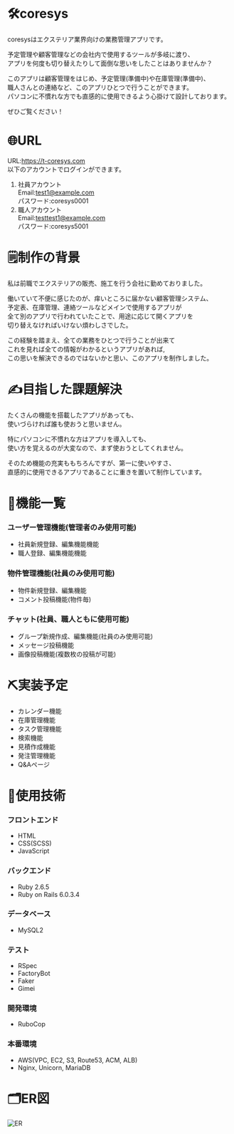 # 🛠coresys
coresysはエクステリア業界向けの業務管理アプリです。  
  
予定管理や顧客管理などの会社内で使用するツールが多岐に渡り、  
アプリを何度も切り替えたりして面倒な思いをしたことはありませんか？  
  
このアプリは顧客管理をはじめ、予定管理(準備中)や在庫管理(準備中)、  
職人さんとの連絡など、このアプリひとつで行うことができます。  
パソコンに不慣れな方でも直感的に使用できるよう心掛けて設計しております。  
  
ぜひご覧ください！

# 🌐URL
URL:https://t-coresys.com  
以下のアカウントでログインができます。
1. 社員アカウント  
 Email:test1@example.com  
 パスワード:coresys0001
2. 職人アカウント  
 Email:testtest1@example.com  
 パスワード:coresys5001

# 🗒制作の背景
私は前職でエクステリアの販売、施工を行う会社に勤めておりました。  
  
働いていて不便に感じたのが、痒いところに届かない顧客管理システム、  
予定表、在庫管理、連絡ツールなどメインで使用するアプリが  
全て別のアプリで行われていたことで、用途に応じて開くアプリを  
切り替えなければいけない煩わしさでした。  
  
この経験を踏まえ、全ての業務をひとつで行うことが出来て  
これを見れば全ての情報がわかるというアプリがあれば,  
この思いを解決できるのではないかと思い、このアプリを制作しました。

# ✍️目指した課題解決
たくさんの機能を搭載したアプリがあっても、  
使いづらければ誰も使おうと思いません。  
  
特にパソコンに不慣れな方はアプリを導入しても、  
使い方を覚えるのが大変なので、まず使おうとしてくれません。
  
そのため機能の充実ももちろんですが、第一に使いやすさ、  
直感的に使用できるアプリであることに重きを置いて制作しています。

# 🔩機能一覧
### ユーザー管理機能(管理者のみ使用可能)  
 - 社員新規登録、編集機能機能  
 - 職人登録、編集機能機能  
### 物件管理機能(社員のみ使用可能)  
 - 物件新規登録、編集機能  
 - コメント投稿機能(物件毎)  
### チャット(社員、職人ともに使用可能)
 - グループ新規作成、編集機能(社員のみ使用可能)  
 - メッセージ投稿機能  
 - 画像投稿機能(複数枚の投稿が可能)

# ⛏実装予定
 - カレンダー機能
 - 在庫管理機能
 - タスク管理機能
 - 検索機能
 - 見積作成機能
 - 発注管理機能
 - Q&Aページ

# 📖使用技術
### フロントエンド
 - HTML
 - CSS(SCSS)
 - JavaScript
### バックエンド
 - Ruby 2.6.5
 - Ruby on Rails 6.0.3.4
### データベース
 - MySQL2
### テスト
 - RSpec
 - FactoryBot
 - Faker
 - Gimei
### 開発環境
 - RuboCop
### 本番環境
 - AWS(VPC, EC2, S3, Route53, ACM, ALB)
 - Nginx, Unicorn, MariaDB

# 🗂ER図
![ER](https://user-images.githubusercontent.com/75982790/108059263-93168a80-7098-11eb-8298-de7492d313c7.png)